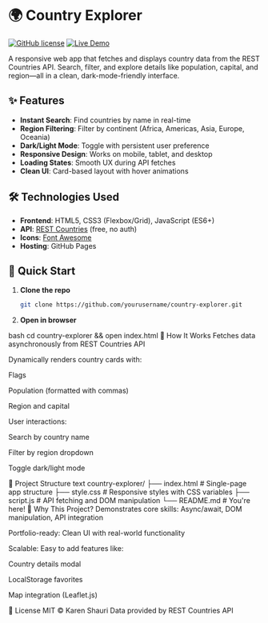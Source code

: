 # 🌍 Country Explorer

[![GitHub license](https://img.shields.io/badge/license-MIT-blue.svg)](LICENSE)
[![Live Demo](https://img.shields.io/badge/demo-live-green.svg)](https://yourusername.github.io/country-explorer)

A responsive web app that fetches and displays country data from the REST Countries API. Search, filter, and explore details like population, capital, and region—all in a clean, dark-mode-friendly interface.

## ✨ Features

- **Instant Search**: Find countries by name in real-time
- **Region Filtering**: Filter by continent (Africa, Americas, Asia, Europe, Oceania)
- **Dark/Light Mode**: Toggle with persistent user preference
- **Responsive Design**: Works on mobile, tablet, and desktop
- **Loading States**: Smooth UX during API fetches
- **Clean UI**: Card-based layout with hover animations

## 🛠️ Technologies Used

- **Frontend**: HTML5, CSS3 (Flexbox/Grid), JavaScript (ES6+)
- **API**: [REST Countries](https://restcountries.com/) (free, no auth)
- **Icons**: [Font Awesome](https://fontawesome.com/)
- **Hosting**: GitHub Pages

## 🚀 Quick Start

1. **Clone the repo**
   ```bash
   git clone https://github.com/yourusername/country-explorer.git

2. **Open in browser**

bash
cd country-explorer && open index.html
🔧 How It Works
Fetches data asynchronously from REST Countries API

Dynamically renders country cards with:

Flags

Population (formatted with commas)

Region and capital

User interactions:

Search by country name

Filter by region dropdown

Toggle dark/light mode

📂 Project Structure
text
country-explorer/
├── index.html          # Single-page app structure
├── style.css           # Responsive styles with CSS variables
├── script.js           # API fetching and DOM manipulation
└── README.md           # You're here!
🌟 Why This Project?
Demonstrates core skills: Async/await, DOM manipulation, API integration

Portfolio-ready: Clean UI with real-world functionality

Scalable: Easy to add features like:

Country details modal

LocalStorage favorites

Map integration (Leaflet.js)

📜 License
MIT © Karen Shauri
Data provided by REST Countries API
